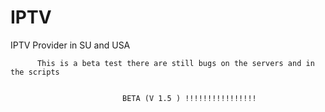 # IPTV
IPTV Provider in SU and USA


          This is a beta test there are still bugs on the servers and in the scripts
                                                    
                                                    
                             BETA (V 1.5 ) !!!!!!!!!!!!!!!!
                                                     
                                      

